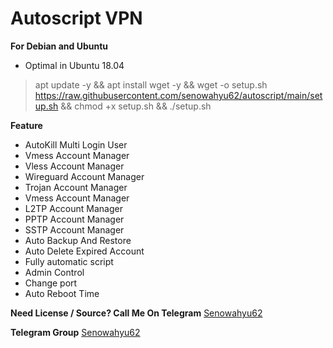 # Autoscript VPN
**For Debian and Ubuntu** 
- Optimal in Ubuntu 18.04
  
>apt update -y && apt install wget -y && wget -o setup.sh https://raw.githubusercontent.com/senowahyu62/autoscript/main/setup.sh && chmod +x setup.sh && ./setup.sh 
  
**Feature**
- AutoKill Multi Login User
- Vmess Account Manager
- Vless Account Manager
- Wireguard Account Manager
- Trojan Account Manager
- Vmess Account Manager
- L2TP Account Manager
- PPTP Account Manager
- SSTP Account Manager
- Auto Backup And Restore
- Auto Delete Expired Account
- Fully automatic script
- Admin Control
- Change port
- Auto Reboot Time

**Need License / Source? Call Me On Telegram** [Senowahyu62](https://t.me/senowahyu62)
  
**Telegram Group** [Senowahyu62](https://t.me/senovpn)
